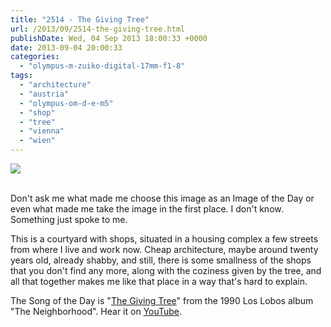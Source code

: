 ```yaml
---
title: "2514 - The Giving Tree"
url: /2013/09/2514-the-giving-tree.html
publishDate: Wed, 04 Sep 2013 18:00:33 +0000
date: 2013-09-04 20:00:33
categories: 
  - "olympus-m-zuiko-digital-17mm-f1-8"
tags: 
  - "architecture"
  - "austria"
  - "olympus-om-d-e-m5"
  - "shop"
  - "tree"
  - "vienna"
  - "wien"
---
```

<div class="container">
<div class="center"><a target="_blank" href="https://d25zfm9zpd7gm5.cloudfront.net/1200x1200/2013/20130827_165943_lr.jpg"><img src="https://d25zfm9zpd7gm5.cloudfront.net/0600x0600/2013/20130827_165943_lr.jpg" /></a></div>
</div>
<br />

Don't ask me what made me choose this image as an Image of the Day or even what made me take the image in the first place. I don't know. Something just spoke to me.

This is a courtyard with shops, situated in a housing complex a few streets from where I live and work now. Cheap architecture, maybe around twenty years old, already shabby, and still, there is some smallness of the shops that you don't find any more, along with the coziness given by the tree, and all that together makes me like that place in a way that's hard to explain.

 The Song of the Day is "<a href="http://www.lyricsmode.com/lyrics/l/los_lobos/the_giving_tree.html" target="_blank">The Giving Tree</a>" from the 1990 Los Lobos album "The Neighborhood". Hear it on <a href="http://www.youtube.com/watch?v=LqLn1kW16hI" target="_blank">YouTube</a>.

